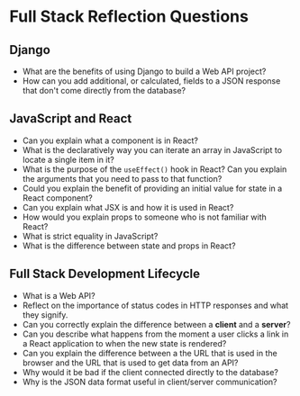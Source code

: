 # Full Stack Reflection Questions

## Django

- What are the benefits of using Django to build a Web API project?
- How can you add additional, or calculated, fields to a JSON response that don't come directly from the database?

## JavaScript and React

- Can you explain what a component is in React?
- What is the declaratively way you can iterate an array in JavaScript to locate a single item in it?
- What is the purpose of the `useEffect()` hook in React? Can you explain the arguments that you need to pass to that function?
- Could you explain the benefit of providing an initial value for state in a React component?
- Can you explain what JSX is and how it is used in React?
- How would you explain props to someone who is not familiar with React?
- What is strict equality in JavaScript?
- What is the difference between state and props in React?

## Full Stack Development Lifecycle

- What is a Web API?
- Reflect on the importance of status codes in HTTP responses and what they signify.
- Can you correctly explain the difference between a **client** and a **server**?
- Can you describe what happens from the moment a user clicks a link in a React application to when the new state is rendered?
- Can you explain the difference between a the URL that is used in the browser and the URL that is used to get data from an API?
- Why would it be bad if the client connected directly to the database?
- Why is the JSON data format useful in client/server communication?
